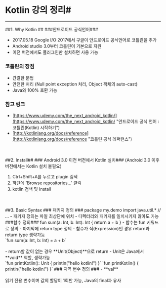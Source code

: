 # Kotlin 강의 정리#
---
##1. Why Kotlin ##
###안드로이드 공식언어###
- 2017.05.18 Google I/O 2017에서 구글이 안드로이드 공식언어로 코틀린을 추가
- Android studio 3.0부터 코틀린이 기본으로 지원
- 이전 버전에서도 플러그인만 설치하면 사용 가능

### 코틀린의 장점 ###
- 간결한 문법
- 안전한 처리 (Null point exception 처리, Object 객체의 auto-cast)
- Java와 100% 호환 가능

### 참고 링크 ###
- [https://www.udemy.com/the_next_android_kotlin/](https://www.udemy.com/the_next_android_kotlin/ "안드로이드 공식 언어 : 코틀린(Kotlin) 시작하기")
- [http://kotlinlang.org/docs/reference](http://kotlinlang.org/docs/reference "코틀린 공식 레퍼런스") 

<br>
<br>
##2. Install##
### Android 3.0 이전 버전에서 Kotlin 설치###
(Android 3.0 이후 버전에서는 Kotlin 설치 불필요)

1. Ctrl+Shift+A를 누르고 plugin 검색
2. 하단에 'Browse repositories...' 클릭
3. kotlin 검색 및 Install

<br>
<br>
##3. Basic Syntax
### 패키지 정의 ###
    package my.demo
	import java.util.*
	// ...
- 패키지 정의는 파일 최상단에 위치
- 디렉터리와 패키지를 일치시키지 않아도 가능
###함수 정의###
	fun sum(a: Int, b: Int): Int {
		return a + b
	}
- 함수는 fun 키워드로 정의
- 마지막에 return type 정의
- 함수가 식(Expression)인 경우 return과 return type 생략가능
<br>
`fun sum(a: Int, b: Int) = a + b`
<br>
<br>
- return할 값이 없는 경우 **Unit(Object)**으로 return
- Unit은 Java에서 **void** 역할, 생략가능
<br>
`fun printKotlin(): Unit { println("hello kotlin!") }`
`fun printKotlin() { println("hello kotlin!") }`
### 지역 변수 정의 ###
- **val** <br><br>
읽기 전용 변수이며 값의 할당이 1회만 가능, Java의 final과 유사